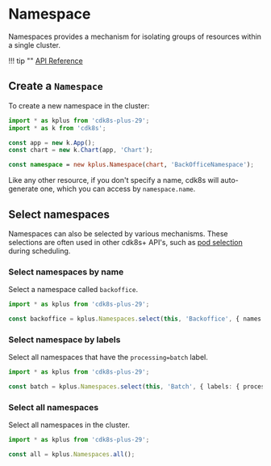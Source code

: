 # Namespace

Namespaces provides a mechanism for isolating groups of resources within a single cluster.

!!! tip ""
    [API Reference](../../reference/cdk8s-plus-29/typescript.md#namespace)

## Create a `Namespace`

To create a new namespace in the cluster:

```ts
import * as kplus from 'cdk8s-plus-29';
import * as k from 'cdk8s';

const app = new k.App();
const chart = new k.Chart(app, 'Chart');

const namespace = new kplus.Namespace(chart, 'BackOfficeNamespace');
```

Like any other resource, if you don't specify a name, cdk8s will auto-generate one, which you
can access by `namespace.name`.

## Select namespaces

Namespaces can also be selected by various mechanisms. These selections are often used in other
cdk8s+ API's, such as [pod selection](./pod.md#pod-selection) during scheduling.

### Select namespaces by name

Select a namespace called `backoffice`.

```ts
import * as kplus from 'cdk8s-plus-29';

const backoffice = kplus.Namespaces.select(this, 'Backoffice', { names: ['backoffice'] });
```

### Select namespace by labels

Select all namespaces that have the `processing=batch` label.

```ts
import * as kplus from 'cdk8s-plus-29';

const batch = kplus.Namespaces.select(this, 'Batch', { labels: { processing: 'batch'} });
```

### Select all namespaces

Select all namespaces in the cluster.

```ts
import * as kplus from 'cdk8s-plus-29';

const all = kplus.Namespaces.all();
```
